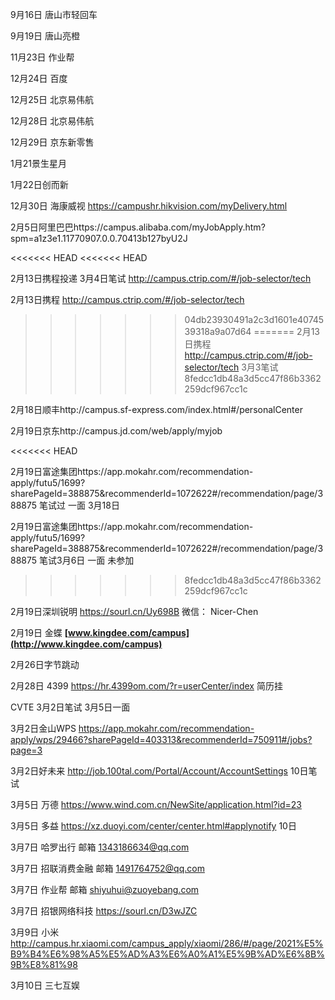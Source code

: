9月16日 唐山市轻回车

9月19日 唐山亮橙

11月23日 作业帮

12月24日 百度

12月25日 北京易伟航

12月28日 北京易伟航

12月29日 京东新零售

1月21景生星月

1月22日创而新





12月30日 海康威视 https://campushr.hikvision.com/myDelivery.html

2月5日阿里巴巴https://campus.alibaba.com/myJobApply.htm?spm=a1z3e1.11770907.0.0.70413b127byU2J

<<<<<<< HEAD
<<<<<<< HEAD

2月13日携程投递 3月4日笔试  http://campus.ctrip.com/#/job-selector/tech

2月13日携程 http://campus.ctrip.com/#/job-selector/tech 
>>>>>>> 04db23930491a2c3d1601e4074539318a9a07d64
=======
2月13日携程 http://campus.ctrip.com/#/job-selector/tech  3月3笔试
>>>>>>> 8fedcc1db48a3d5cc47f86b3362259dcf967cc1c

2月18日顺丰http://campus.sf-express.com/index.html#/personalCenter

2月19日京东http://campus.jd.com/web/apply/myjob

<<<<<<< HEAD

2月19日富途集团https://app.mokahr.com/recommendation-apply/futu5/1699?sharePageId=388875&recommenderId=1072622#/recommendation/page/388875 笔试过 一面 3月18日

2月19日富途集团https://app.mokahr.com/recommendation-apply/futu5/1699?sharePageId=388875&recommenderId=1072622#/recommendation/page/388875 笔试3月6日   一面 未参加
>>>>>>> 8fedcc1db48a3d5cc47f86b3362259dcf967cc1c

2月19日深圳锐明 https://sourl.cn/Uy698B 微信： Nicer-Chen

2月19日 金蝶 **[www.kingdee.com/campus](http://www.kingdee.com/campus)**

2月26日字节跳动

2月28日 4399 https://hr.4399om.com/?r=userCenter/index  简历挂

CVTE 3月2日笔试  3月5日一面

3月2日金山WPS https://app.mokahr.com/recommendation-apply/wps/29466?sharePageId=403313&recommenderId=750911#/jobs?page=3

3月2日好未来 http://job.100tal.com/Portal/Account/AccountSettings 10日笔试

3月5日 万德 https://www.wind.com.cn/NewSite/application.html?id=23

3月5日 多益 https://xz.duoyi.com/center/center.html#applynotify 10日

3月7日 哈罗出行 邮箱 1343186634@qq.com

3月7日 招联消费金融 邮箱 1491764752@qq.com

3月7日 作业帮 邮箱 shiyuhui@zuoyebang.com

3月7日 招银网络科技 https://sourl.cn/D3wJZC

3月9日 小米 http://campus.hr.xiaomi.com/campus_apply/xiaomi/286/#/page/2021%E5%B9%B4%E6%98%A5%E5%AD%A3%E6%A0%A1%E5%9B%AD%E6%8B%9B%E8%81%98

3月10日 三七互娱 





